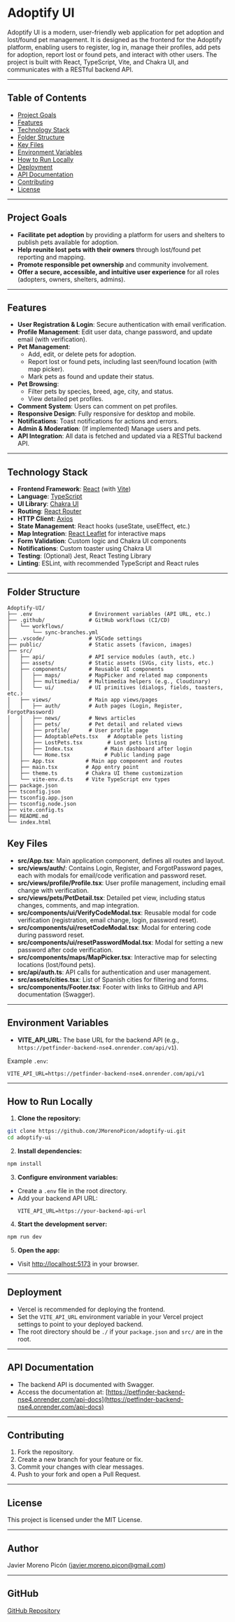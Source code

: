 # Adoptify UI

Adoptify UI is a modern, user-friendly web application for pet adoption and lost/found pet management. It is designed as the frontend for the Adoptify platform, enabling users to register, log in, manage their profiles, add pets for adoption, report lost or found pets, and interact with other users. The project is built with React, TypeScript, Vite, and Chakra UI, and communicates with a RESTful backend API.

---

## Table of Contents

- [Project Goals](#project-goals)
- [Features](#features)
- [Technology Stack](#technology-stack)
- [Folder Structure](#folder-structure)
- [Key Files](#key-files)
- [Environment Variables](#environment-variables)
- [How to Run Locally](#how-to-run-locally)
- [Deployment](#deployment)
- [API Documentation](#api-documentation)
- [Contributing](#contributing)
- [License](#license)

---

## Project Goals

- **Facilitate pet adoption** by providing a platform for users and shelters to publish pets available for adoption.
- **Help reunite lost pets with their owners** through lost/found pet reporting and mapping.
- **Promote responsible pet ownership** and community involvement.
- **Offer a secure, accessible, and intuitive user experience** for all roles (adopters, owners, shelters, admins).

---

## Features

- **User Registration & Login**: Secure authentication with email verification.
- **Profile Management**: Edit user data, change password, and update email (with verification).
- **Pet Management**:
  - Add, edit, or delete pets for adoption.
  - Report lost or found pets, including last seen/found location (with map picker).
  - Mark pets as found and update their status.
- **Pet Browsing**:
  - Filter pets by species, breed, age, city, and status.
  - View detailed pet profiles.
- **Comment System**: Users can comment on pet profiles.
- **Responsive Design**: Fully responsive for desktop and mobile.
- **Notifications**: Toast notifications for actions and errors.
- **Admin & Moderation**: (If implemented) Manage users and pets.
- **API Integration**: All data is fetched and updated via a RESTful backend API.

---

## Technology Stack

- **Frontend Framework**: [React](https://react.dev/) (with [Vite](https://vitejs.dev/))
- **Language**: [TypeScript](https://www.typescriptlang.org/)
- **UI Library**: [Chakra UI](https://chakra-ui.com/)
- **Routing**: [React Router](https://reactrouter.com/)
- **HTTP Client**: [Axios](https://axios-http.com/)
- **State Management**: React hooks (useState, useEffect, etc.)
- **Map Integration**: [React Leaflet](https://react-leaflet.js.org/) for interactive maps
- **Form Validation**: Custom logic and Chakra UI components
- **Notifications**: Custom toaster using Chakra UI
- **Testing**: (Optional) Jest, React Testing Library
- **Linting**: ESLint, with recommended TypeScript and React rules

---

## Folder Structure
```
Adoptify-UI/
├── .env                  # Environment variables (API URL, etc.)
├── .github/              # GitHub workflows (CI/CD)
│   └── workflows/
│       └── sync-branches.yml
├── .vscode/              # VSCode settings
├── public/               # Static assets (favicon, images)
├── src/
│   ├── api/              # API service modules (auth, etc.)
│   ├── assets/           # Static assets (SVGs, city lists, etc.)
│   ├── components/       # Reusable UI components
│   │   ├── maps/         # MapPicker and related map components
│   │   ├── multimedia/   # Multimedia helpers (e.g., Cloudinary)
│   │   └── ui/           # UI primitives (dialogs, fields, toasters, etc.)
│   ├── views/            # Main app views/pages
│   │   ├── auth/         # Auth pages (Login, Register, ForgotPassword)
│   │   ├── news/         # News articles
│   │   ├── pets/         # Pet detail and related views
│   │   ├── profile/      # User profile page
│   │   ├── AdoptablePets.tsx   # Adoptable pets listing
│   │   ├── LostPets.tsx        # Lost pets listing
│   │   ├── Index.tsx          # Main dashboard after login
│   │   └── Home.tsx           # Public landing page
│   ├── App.tsx          # Main app component and routes
│   ├── main.tsx         # App entry point
│   ├── theme.ts         # Chakra UI theme customization
│   └── vite-env.d.ts    # Vite TypeScript env types
├── package.json
├── tsconfig.json
├── tsconfig.app.json
├── tsconfig.node.json
├── vite.config.ts
├── README.md
└── index.html
```

## Key Files

- **src/App.tsx**: Main application component, defines all routes and layout.
- **src/views/auth/**: Contains Login, Register, and ForgotPassword pages, each with modals for email/code verification and password reset.
- **src/views/profile/Profile.tsx**: User profile management, including email change with verification.
- **src/views/pets/PetDetail.tsx**: Detailed pet view, including status changes, comments, and map integration.
- **src/components/ui/VerifyCodeModal.tsx**: Reusable modal for code verification (registration, email change, login, password reset).
- **src/components/ui/resetCodeModal.tsx**: Modal for entering code during password reset.
- **src/components/ui/resetPasswordModal.tsx**: Modal for setting a new password after code verification.
- **src/components/maps/MapPicker.tsx**: Interactive map for selecting locations (lost/found pets).
- **src/api/auth.ts**: API calls for authentication and user management.
- **src/assets/cities.tsx**: List of Spanish cities for filtering and forms.
- **src/components/Footer.tsx**: Footer with links to GitHub and API documentation (Swagger).

---

## Environment Variables

- **VITE_API_URL**: The base URL for the backend API (e.g., `https://petfinder-backend-nse4.onrender.com/api/v1`).

Example `.env`:
```env
VITE_API_URL=https://petfinder-backend-nse4.onrender.com/api/v1
```

---

## How to Run Locally

1. **Clone the repository:**
  ```sh
  git clone https://github.com/JMorenoPicon/adoptify-ui.git
  cd adoptify-ui
  ```

2. **Install dependencies:**
  ```sh
  npm install
  ```

3. **Configure environment variables:**
  - Create a `.env` file in the root directory.
  - Add your backend API URL:
    ```env
    VITE_API_URL=https://your-backend-api-url
    ```

4. **Start the development server:**
  ```sh
  npm run dev
  ```

5. **Open the app:**
  - Visit [http://localhost:5173](http://localhost:5173) in your browser.

---

## Deployment

- Vercel is recommended for deploying the frontend.
- Set the `VITE_API_URL` environment variable in your Vercel project settings to point to your deployed backend.
- The root directory should be `./` if your `package.json` and `src/` are in the root.

---

## API Documentation

- The backend API is documented with Swagger.
- Access the documentation at: [https://petfinder-backend-nse4.onrender.com/api-docs](https://petfinder-backend-nse4.onrender.com/api-docs)

---

## Contributing

1. Fork the repository.
2. Create a new branch for your feature or fix.
3. Commit your changes with clear messages.
4. Push to your fork and open a Pull Request.

---

## License

This project is licensed under the MIT License.

---

## Author

Javier Moreno Picón (javier.moreno.picon@gmail.com)

---

## GitHub

[GitHub Repository](https://github.com/JMorenoPicon/adoptify-ui)
